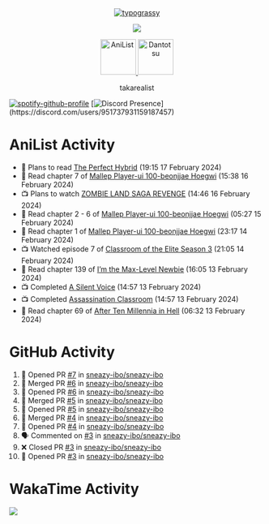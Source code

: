 
<div align="center">
<a href="https://github.com/kawarimidoll/typograssy">
    <img alt="typograssy" src="https://typograssy.deno.dev/api?text=%E3%82%B8%E3%83%A7%E3%83%B3%E3%81%A7%E3%81%99%E3%80%82%E3%81%93%E3%82%93%E3%81%AB%E3%81%A1%E3%81%AF%20%20%5E%5E%20sup%20iam%20ibo%20--&&l0=none&l1=82d9d0&l2=027353&l3=038c4c&l4=01402e&bg=none&frame=none&speed=100&comment=">
</a>
</div>
<p align="center">
  <a href="https://skillicons.dev">
    <img src="https://skillicons.dev/icons?i=vscode,html,androidstudio,mysql,python" />
  </a>
</p>

<p align="center">    
    <a href="https://anilist.co/user/ibo/">
      <img src="https://cdn.discordapp.com/attachments/952538817880018944/1205219416065712178/a_f54f910e2add364a3da3bb2f2fce0c72.gif?ex=65d7930c&is=65c51e0c&hm=9005f405718eef845dce134539f2fcaa1e07f6d8a2f1674db63f2fade2df09a4&" alt="AniList" style="width: 70px; height: auto;">
    </a>  
    <a href="https://discord.gg/4HPZ5nAWwM">
      <img src="https://cdn.discordapp.com/attachments/952538817880018944/1205223909918642247/Image_resizer.gif?ex=65d7973c&is=65c5223c&hm=bbc85d63f50fce49a6b7809df28d525baade2090fc305fbd0094bd24cd34cf56&" alt="Dantotsu" style="width: 70px; height: auto;">
    </a>
</p>

<p align="center">
takarealist
</p>

[![spotify-github-profile](https://spotify-github-profile.vercel.app/api/view?uid=216np2gahwfhcjozqmzomew7i&cover_image=true&theme=novatorem&show_offline=true&background_color=121212&interchange=false&bar_color=53b14f&bar_color_cover=true)](https://spotify-github-profile.vercel.app/api/view?uid=216np2gahwfhcjozqmzomew7i&redirect=true)
[![Discord Presence](https://lanyard-profile-readme.vercel.app/api/951737931159187457?theme=dark&bg=Oe1116&animated=false&hideDiscrim=true&borderRadius=30px&idleMessage=currently%20offline...)](https://discord.com/users/951737931159187457)


# AniList Activity

<!-- ANILIST_ACTIVITY:start -->

-   📖 Plans to read [The Perfect Hybrid](https://anilist.co/manga/153869) (19:15 17 February 2024)
-   📖 Read chapter 7 of [Mallep Player-ui 100-beonjjae Hoegwi](https://anilist.co/manga/170894) (15:38 16 February 2024)
-   📺 Plans to watch [ZOMBIE LAND SAGA REVENGE](https://anilist.co/anime/110733) (14:46 16 February 2024)
-   📖 Read chapter 2 - 6 of [Mallep Player-ui 100-beonjjae Hoegwi](https://anilist.co/manga/170894) (05:27 15 February 2024)
-   📖 Read chapter 1 of [Mallep Player-ui 100-beonjjae Hoegwi](https://anilist.co/manga/170894) (23:17 14 February 2024)
-   📺 Watched episode 7 of [Classroom of the Elite Season 3](https://anilist.co/anime/146066) (21:05 14 February 2024)
-   📖 Read chapter 139 of [I’m the Max-Level Newbie](https://anilist.co/manga/137280) (16:05 13 February 2024)
-   📺 Completed [A Silent Voice](https://anilist.co/anime/20954) (14:57 13 February 2024)
-   📺 Completed [Assassination Classroom](https://anilist.co/anime/20755) (14:57 13 February 2024)
-   📖 Read chapter 69 of [After Ten Millennia in Hell](https://anilist.co/manga/153284) (06:32 13 February 2024)

<!-- ANILIST_ACTIVITY:end -->

# GitHub Activity

<!--START_SECTION:activity-->
1. 💪 Opened PR [#7](https://github.com/sneazy-ibo/sneazy-ibo/pull/7) in [sneazy-ibo/sneazy-ibo](https://github.com/sneazy-ibo/sneazy-ibo)
2. 🎉 Merged PR [#6](https://github.com/sneazy-ibo/sneazy-ibo/pull/6) in [sneazy-ibo/sneazy-ibo](https://github.com/sneazy-ibo/sneazy-ibo)
3. 💪 Opened PR [#6](https://github.com/sneazy-ibo/sneazy-ibo/pull/6) in [sneazy-ibo/sneazy-ibo](https://github.com/sneazy-ibo/sneazy-ibo)
4. 🎉 Merged PR [#5](https://github.com/sneazy-ibo/sneazy-ibo/pull/5) in [sneazy-ibo/sneazy-ibo](https://github.com/sneazy-ibo/sneazy-ibo)
5. 💪 Opened PR [#5](https://github.com/sneazy-ibo/sneazy-ibo/pull/5) in [sneazy-ibo/sneazy-ibo](https://github.com/sneazy-ibo/sneazy-ibo)
6. 🎉 Merged PR [#4](https://github.com/sneazy-ibo/sneazy-ibo/pull/4) in [sneazy-ibo/sneazy-ibo](https://github.com/sneazy-ibo/sneazy-ibo)
7. 💪 Opened PR [#4](https://github.com/sneazy-ibo/sneazy-ibo/pull/4) in [sneazy-ibo/sneazy-ibo](https://github.com/sneazy-ibo/sneazy-ibo)
8. 🗣 Commented on [#3](https://github.com/sneazy-ibo/sneazy-ibo/pull/3#issuecomment-1950283206) in [sneazy-ibo/sneazy-ibo](https://github.com/sneazy-ibo/sneazy-ibo)
9. ❌ Closed PR [#3](https://github.com/sneazy-ibo/sneazy-ibo/pull/3) in [sneazy-ibo/sneazy-ibo](https://github.com/sneazy-ibo/sneazy-ibo)
10. 💪 Opened PR [#3](https://github.com/sneazy-ibo/sneazy-ibo/pull/3) in [sneazy-ibo/sneazy-ibo](https://github.com/sneazy-ibo/sneazy-ibo)
<!--END_SECTION:activity-->

# WakaTime Activity

<!--START_SECTION:waka-->

<!--END_SECTION:waka-->

![](https://komarev.com/ghpvc/?username=sneazy-ibo&color=ff6e00&label=Counter&abbreviated=true)
